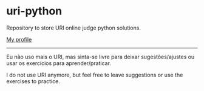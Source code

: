 ﻿# uri-python
Repository to store URI online judge python solutions.

[My profile](https://www.urionlinejudge.com.br/judge/pt/profile/30360)

---

Eu não uso mais o URI, mas sinta-se livre para deixar sugestões/ajustes ou usar os exercícios para aprender/praticar.

I do not use URI anymore, but feel free to leave suggestions or use the exercises to practice.

